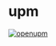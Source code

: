 # upm
[![openupm](https://img.shields.io/npm/v/com.pzy.uiengine?label=openupm&registry_uri=https://package.openupm.com)](https://openupm.cn/packages/com.pzy.uiengine/)

